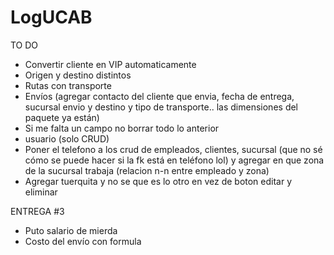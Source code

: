 # LogUCAB
TO DO
- Convertir cliente en VIP automaticamente
- Origen y destino distintos
- Rutas con transporte
- Envíos (agregar contacto del cliente que envia, fecha de entrega, sucursal envio y destino y tipo de transporte.. las dimensiones del paquete ya están)
- Si me falta un campo no borrar todo lo anterior
- usuario (solo CRUD)
- Poner el telefono a los crud de empleados, clientes, sucursal (que no sé cómo se puede hacer si la fk está en teléfono lol) y agregar en que zona de la sucursal trabaja (relacion n-n entre empleado y zona)
- Agregar tuerquita y no se que es lo otro en vez de boton editar y eliminar 

ENTREGA #3

- Puto salario de mierda
- Costo del envío con formula
